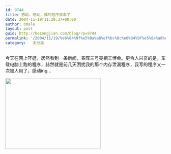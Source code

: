 ```yaml
---
id: 9744
title: 感动，感动，偶的程序装车了
date: 2004-11-19T11:29:37+00:00
author: omale
layout: post
guid: http://hezongjian.com/blog/?p=9744
permalink: '/2004/11/19/%e6%84%9f%e5%8a%a8%ef%bc%8c%e6%84%9f%e5%8a%a8%ef%bc%8c%e5%81%b6%e7%9a%84%e7%a8%8b%e5%ba%8f%e8%a3%85%e8%bd%a6%e4%ba%86/'
category:   未分类  
---
```

今天在网上吓逛，居然看到一条新闻，春晖三号亮相工博会。更令人兴奋的是，车载电脑上跑的程序，赫然就是前几天困扰我的那个内存泄漏程序，我写的程序又一次被人用了，感动ing&#8230;

[<img alt="" class="aligncenter size-medium wp-image-10340" height="224" src="/uploads/2004/11/car-300x224.jpg" title="car" width="300" />](/uploads/2004/11/car.jpg)